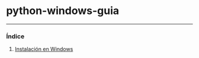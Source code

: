 # python-windows-guia

---

### Índice

1.
   [Instalación en Windows](https://www.python.org/downloads/windows/)

